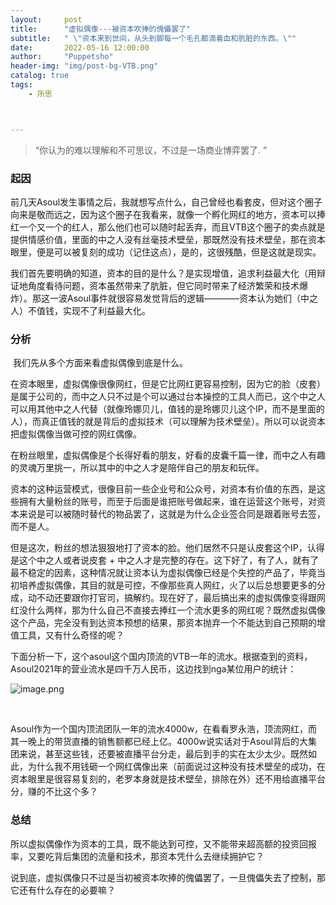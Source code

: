 ```yaml
---
layout:     post
title:      "虚拟偶像---被资本吹捧的傀儡罢了"
subtitle:   " \"资本来到世间，从头到脚每一个毛孔都滴着血和肮脏的东西。\""
date:       2022-05-16 12:00:00
author:     "Puppetsho"
header-img: "img/post-bg-VTB.png"
catalog: true
tags:
    - 所思



---
```


> “你认为的难以理解和不可思议，不过是一场商业博弈罢了. ”

### 起因

​		前几天Asoul发生事情之后，我就想写点什么，自己曾经也看套皮，但对这个圈子向来是敬而远之，因为这个圈子在我看来，就像一个孵化网红的地方，资本可以捧红一个又一个的红人，那么他们也可以随时起丢弃，而且VTB这个圈子的卖点就是提供情感价值，里面的中之人没有丝毫技术壁垒，那既然没有技术壁垒，那在资本眼里，便是可以被复刻的成功（记住这点），是的，这很残酷，但是这就是现实。

​		我们首先要明确的知道，资本的目的是什么？是实现增值，追求利益最大化（用辩证地角度看待问题，资本虽然带来了肮脏，但它同时带来了经济繁荣和技术爆炸）。那这一波Asoul事件就很容易发觉背后的逻辑————资本认为她们（中之人）不值钱，实现不了利益最大化。

### 分析

​		我们先从多个方面来看虚拟偶像到底是什么。

​		在资本眼里，虚拟偶像很像网红，但是它比网红更容易控制，因为它的脸（皮套）是属于公司的，而中之人只不过是个可以通过台本操控的工具人而已，这个中之人可以用其他中之人代替（就像玲娜贝儿，值钱的是玲娜贝儿这个IP，而不是里面的人），而真正值钱的就是背后的虚拟技术（可以理解为技术壁垒）。所以可以说资本把虚拟偶像当做可控的网红偶像。

​		在粉丝眼里，虚拟偶像是个长得好看的朋友，好看的皮囊千篇一律，而中之人有趣的灵魂万里挑一，所以其中的中之人才是陪伴自己的朋友和玩伴。

​		资本的这种运营模式，很像目前一些企业号和公众号，对资本有价值的东西，是这些拥有大量粉丝的账号，而至于后面是谁把账号做起来，谁在运营这个账号，对资本来说是可以被随时替代的物品罢了，这就是为什么企业签合同是跟着账号去签，而不是人。

​		但是这次，粉丝的想法狠狠地打了资本的脸。他们居然不只是认皮套这个IP，认得是这个中之人或者说皮套 + 中之人才是完整的存在。这下好了，有了人，就有了最不稳定的因素，这种情况就让资本认为虚拟偶像已经是个失控的产品了，毕竟当初培养虚拟偶像，其目的就是可控，不像那些真人网红，火了以后总想要更多的分成，动不动还要跟你打官司，搞解约。现在好了，最后搞出来的虚拟偶像变得跟网红没什么两样，那为什么自己不直接去捧红一个流水更多的网红呢？既然虚拟偶像这个产品，完全没有到达资本预想的结果，那资本抛弃一个不能达到自己预期的增值工具，又有什么奇怪的呢？

​		下面分析一下，这个asoul这个国内顶流的VTB一年的流水。根据查到的资料，Asoul2021年的营业流水是四千万人民币，这边找到nga某位用户的统计：

![image.png](https://s2.loli.net/2022/05/16/HU1iXctdVgWl7Sh.png)

​		

​		Asoul作为一个国内顶流团队一年的流水4000w，在看看罗永浩，顶流网红，而其一晚上的带货直播的销售额都已经上亿。4000w说实话对于Asoul背后的大集团来说，甚至这些钱，还要被直播平台分走，最后到手的实在太少太少。既然如此，为什么我不用钱砸一个网红偶像出来（前面说过这种没有技术壁垒的成功，在资本眼里是很容易复刻的，老罗本身就是技术壁垒，排除在外）还不用给直播平台分，赚的不比这个多？

### 总结

​		所以虚拟偶像作为资本的工具，既不能达到可控，又不能带来超高额的投资回报率，又要吃背后集团的流量和技术，那资本凭什么去继续拥护它？

​		说到底，虚拟偶像只不过是当初被资本吹捧的傀儡罢了，一旦傀儡失去了控制，那它还有什么存在的必要嘛？

